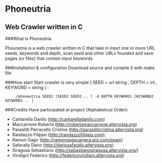# Phoneutria
## Web Crawler written in C

###What is Phoneutria

Phounetria is a web crawler written in C that take in input one or more URL seeds, keywords and depth, scan seed and other URLs founded and save pages (or files) that contain input keywords.


###Installation & configuration
Download source and compile it with make file


###How start
Start crawler is very simple ( SEED = url string , DEPTH = int , KEYWORD = string ) :

        ./phoneutria SEED1 [SEED2 SEED3 .. ] -d DEPTH KEYWORD1 [KEYWORD2 KEYWORD3 .. ]
  
 
  
###Credits
Have participated at project (Alphabetical Order):

- Cantarella Danilo (http://cantarelladanilo.com)
- Maccarrone Roberta (http://robertamaccarrone.altervista.org)
- Parasiliti Parracello Cristina (http://parasiliticristina.altervista.org)
- Randazzo Filippo (http://randazzofilippo.com);
- Ramon Gago (http://ramongagocarrera.wix.com/spain)
- Safarally Dario (http://dariosafarally.altervista.org);
- Siragusa Sebastiano (http://sebastianosiragusa.altervista.org/)
- Vindigni Federico (http://federicovindigni.altervista.org)
